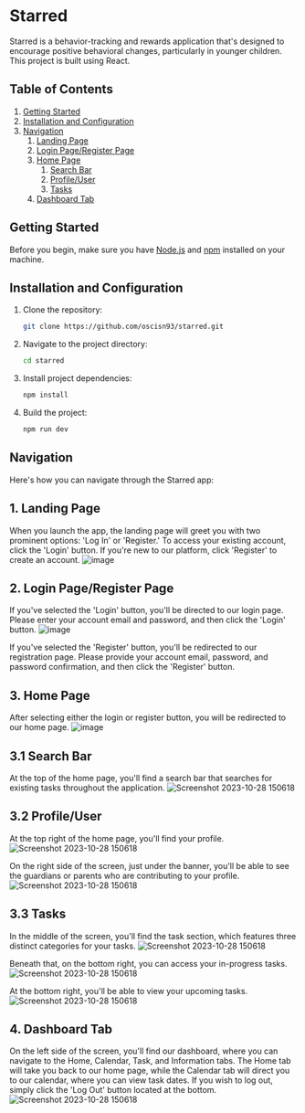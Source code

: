 # Starred

Starred is a behavior-tracking and rewards application that's designed to encourage positive behavioral changes, particularly in younger children. This project is built using React.

## Table of Contents

<!--ts-->
1. [Getting Started](#getting-started)
2. [Installation and Configuration](#installation-and-configuration)
3. [Navigation](#navigation)
   1. [Landing Page](#landing-page)
   2. [Login Page/Register Page](#login-pageregister-page)
   3. [Home Page](#home-page)
      1. [Search Bar](#search-bar)
      2. [Profile/User](#profile-user)
      3. [Tasks](#tasks)
   4. [Dashboard Tab](#dashboard-tab)
<!--te-->

## Getting Started

Before you begin, make sure you have [Node.js](https://nodejs.org/) and [npm](https://www.npmjs.com/) installed on your machine.

## Installation and Configuration

1. Clone the repository:

   ```bash
   git clone https://github.com/oscisn93/starred.git
   ```

2. Navigate to the project directory:

   ```bash
   cd starred
   ```

3. Install project dependencies:

   ```bash
   npm install
   ```

4. Build the project:

   ```bash
   npm run dev
   ```

## Navigation
Here's how you can navigate through the Starred app:

## 1. Landing Page
When you launch the app, the landing page will greet you with two prominent options: 'Log In' or 'Register.' To access your existing account, click the 'Login' button. If you're new to our platform, click 'Register' to create an account.
![image](https://github.com/oscisn93/starred/assets/55215498/05b37c95-3d3d-425e-bf0d-97a09792462a)

## 2. Login Page/Register Page

If you've selected the 'Login' button, you'll be directed to our login page. Please enter your account email and password, and then click the 'Login' button.
![image](https://github.com/oscisn93/starred/assets/55215498/584818e6-8633-4449-af7a-945d78f5b18e)

If you've selected the 'Register' button, you'll be redirected to our registration page. Please provide your account email, password, and password confirmation, and then click the 'Register' button.

## 3. Home Page

After selecting either the login or register button, you will be redirected to our home page.
![image](https://github.com/oscisn93/starred/assets/55215498/db2ffc6c-b650-4b2b-9a03-679e9c5fa7ef)

## 3.1 Search Bar

At the top of the home page, you'll find a search bar that searches for existing tasks throughout the application.
![Screenshot 2023-10-28 150618](https://github.com/oscisn93/starred/assets/55215498/1d602270-b105-4f99-83ad-cfd266433c0f)

## 3.2 Profile/User

At the top right of the home page, you'll find your profile.
![Screenshot 2023-10-28 150618](https://github.com/oscisn93/starred/assets/55215498/2b2516c1-1456-4df6-9731-a5ff484316e8)

On the right side of the screen, just under the banner, you'll be able to see the guardians or parents who are contributing to your profile.
![Screenshot 2023-10-28 150618](https://github.com/oscisn93/starred/assets/55215498/42a352b9-60bf-4e65-a0b4-27e7a1bb37c7)

## 3.3 Tasks
In the middle of the screen, you'll find the task section, which features three distinct categories for your tasks.
![Screenshot 2023-10-28 150618](https://github.com/oscisn93/starred/assets/55215498/ddd4ca8e-1ea8-49d6-831a-b8b5f56d70e3)

Beneath that, on the bottom right, you can access your in-progress tasks.
![Screenshot 2023-10-28 150618](https://github.com/oscisn93/starred/assets/55215498/fc597031-94d3-44b3-9081-ee1846e7d832)

At the bottom right, you'll be able to view your upcoming tasks.
![Screenshot 2023-10-28 150618](https://github.com/oscisn93/starred/assets/55215498/82f584be-7441-48a5-a1c1-fc8832da9615)

## 4. Dashboard Tab

On the left side of the screen, you'll find our dashboard, where you can navigate to the Home, Calendar, Task, and Information tabs. The Home tab will take you back to our home page, while the Calendar tab will direct you to our calendar, where you can view task dates. If you wish to log out, simply click the 'Log Out' button located at the bottom.
![Screenshot 2023-10-28 150618](https://github.com/oscisn93/starred/assets/55215498/be5cbfa8-68ad-4086-ab56-12ac5a725399)














   
